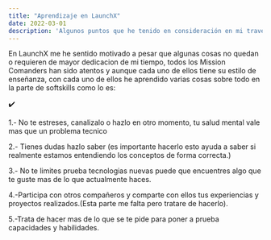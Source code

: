 ```yaml
---
title: "Aprendizaje en LaunchX"
date: 2022-03-01
description: 'Algunos puntos que he tenido en consideración en mi travesia por LaunchX'
---
```




En LaunchX me he sentido motivado a pesar que algunas cosas no quedan o requieren de mayor dedicacion de mi tiempo, todos los Mission Comanders han
sido atentos y aunque cada uno de ellos tiene su estilo de enseñanza, con cada uno de ellos he aprendido varias cosas sobre todo 
en la parte de softskills como lo es:
  
  ✔️
  
  1.- No te estreses, canalizalo o hazlo en otro momento, tu salud mental vale mas que un problema tecnico
  
  2.- Tienes dudas hazlo saber (es importante hacerlo esto ayuda a saber si realmente estamos entendiendo los conceptos de forma correcta.)
  
  3.- No te limites prueba tecnologias nuevas puede que encuentres algo que te guste mas de lo que actualmente haces.
  
  4.-Participa con otros compañeros y comparte con ellos tus experiencias y proyectos realizados.(Esta parte me falta pero tratare de hacerlo).
  
  5.-Trata de hacer mas de lo que se te pide para poner a prueba capacidades y habilidades.
  
  
